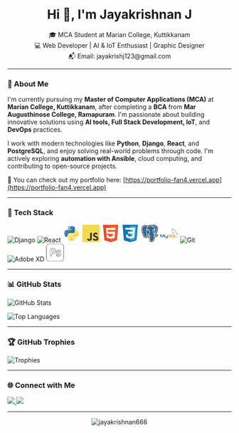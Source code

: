 <h1 align="center">Hi 👋, I'm Jayakrishnan J</h1>

<p align="center">
🎓 MCA Student at Marian College, Kuttikkanam <br/>
💻 Web Developer | AI & IoT Enthusiast | Graphic Designer  <br/>
📬 Email: jayakrishj123@gmail.com
</p>

---

<h3>🚀 About Me</h3>

I'm currently pursuing my **Master of Computer Applications (MCA)** at **Marian College, Kuttikkanam**, after completing a **BCA** from **Mar Augusthinose College, Ramapuram**. I'm passionate about building innovative solutions using **AI tools, Full Stack Development, IoT**, and **DevOps** practices.

I work with modern technologies like **Python**, **Django**, **React**, and **PostgreSQL**, and enjoy solving real-world problems through code. I'm actively exploring **automation with Ansible**, cloud computing, and contributing to open-source projects.

🔗 You can check out my portfolio here: [https://portfolio-fan4.vercel.app](https://portfolio-fan4.vercel.app)

---

<h3>🧰 Tech Stack</h3>

<p align="left">
  <img src="https://cdn.worldvectorlogo.com/logos/django.svg" alt="Django" width="40"/>
  <img src="https://www.vectorlogo.zone/logos/reactjs/reactjs-icon.svg" alt="React" width="40"/>
  <img src="https://raw.githubusercontent.com/devicons/devicon/master/icons/python/python-original.svg" alt="Python" width="40"/>
  <img src="https://raw.githubusercontent.com/devicons/devicon/master/icons/javascript/javascript-original.svg" alt="JavaScript" width="40"/>
  <img src="https://raw.githubusercontent.com/devicons/devicon/master/icons/html5/html5-original.svg" alt="HTML5" width="40"/>
  <img src="https://raw.githubusercontent.com/devicons/devicon/master/icons/css3/css3-original.svg" alt="CSS3" width="40"/>
  <img src="https://raw.githubusercontent.com/devicons/devicon/master/icons/postgresql/postgresql-original.svg" alt="PostgreSQL" width="40"/>
  <img src="https://raw.githubusercontent.com/devicons/devicon/master/icons/mysql/mysql-original-wordmark.svg" alt="MySQL" width="40"/>
  <img src="https://www.vectorlogo.zone/logos/git-scm/git-scm-icon.svg" alt="Git" width="40"/>
  <img src="https://cdn.worldvectorlogo.com/logos/adobe-xd.svg" alt="Adobe XD" width="40"/>
  <img src="https://raw.githubusercontent.com/devicons/devicon/master/icons/photoshop/photoshop-line.svg" alt="Photoshop" width="40"/>
</p>

---

<h3>📊 GitHub Stats</h3>

<p align="left">
  <img src="https://github-readme-stats.vercel.app/api?username=jayakrishnan666&show_icons=true&theme=tokyonight" alt="GitHub Stats"/>
</p>
<p align="left">
  <img src="https://github-readme-stats.vercel.app/api/top-langs/?username=jayakrishnan666&layout=compact&theme=tokyonight" alt="Top Languages"/>
</p>

---

<h3>🏆 GitHub Trophies</h3>

<p align="left">
  <img src="https://github-profile-trophy.vercel.app/?username=jayakrishnan666&theme=gruvbox&no-frame=true&row=1&column=6" alt="Trophies"/>
</p>

---

<h3>🌐 Connect with Me</h3>

<p align="left">
  <a href="https://linkedin.com/in/jayakrishnanj007" target="_blank">
    <img src="https://img.shields.io/badge/LinkedIn-0077B5?style=for-the-badge&logo=linkedin&logoColor=white"/>
  </a>
  <a href="mailto:jayakrishj123@gmail.com" target="_blank">
    <img src="https://img.shields.io/badge/Gmail-D14836?style=for-the-badge&logo=gmail&logoColor=white"/>
  </a>
  
</p>

---

<p align="center">
  <img src="https://komarev.com/ghpvc/?username=jayakrishnan666&label=Profile%20views&color=0e75b6&style=flat" alt="jayakrishnan666" />
</p>
